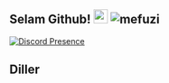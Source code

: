 ## Selam Github! <img src="https://camo.githubusercontent.com/27b33d625318f42c54dd0b2878cbbae21e11b018590ce2f24561cb45764b5e52/68747470733a2f2f63646e2e646973636f72646170702e636f6d2f656d6f6a69732f3834363331333537373739353032363934352e706e67" width="25px" data-canonical-src="https://cdn.discordapp.com/emojis/997182973193486396.png" style="max-width: 100%;"> <img src="https://komarev.com/ghpvc/?username=mefuzi&label=Ziyaretçi%20Sayısı&color=9fd3a8" alt="mefuzi" />

<!---

--->

[![Discord Presence](https://lanyard.cnrad.dev/api/931268533583773806)](https://discord.com/users/931268533583773806)

## Diller
<img src="https://camo.githubusercontent.com/49f5586d2bf7c05d136f2975c5519462d2430a7fe5111f9617e7e87d9987cf5f/68747470733a2f2f696d672e736869656c64732e696f2f62616467652f436f64652d4a6176615363726970742d626c61636b3f7374796c653d666c61742d737175617265266c6f676f3d6a617661736372697074266c6f676f436f6c6f723d627269676874677265656e" alt="" data-canonical-src="https://img.shields.io/badge/Code-JavaScript-black?style=flat-square&amp;logo=javascript&amp;logoColor=brightgreen" style="max-width: 100%;">
